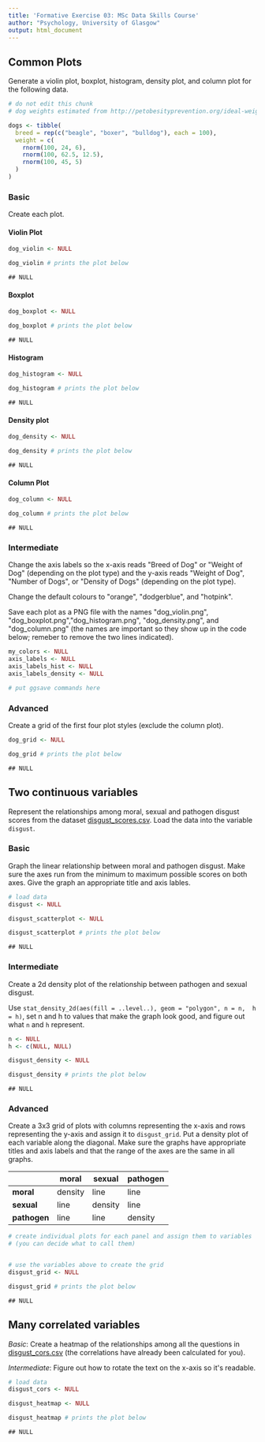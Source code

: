 ```yaml
---
title: 'Formative Exercise 03: MSc Data Skills Course'
author: "Psychology, University of Glasgow"
output: html_document
---
```





## Common Plots

Generate a violin plot, boxplot, histogram, density plot, and column plot for the following data. 


```r
# do not edit this chunk
# dog weights estimated from http://petobesityprevention.org/ideal-weight-ranges/

dogs <- tibble(
  breed = rep(c("beagle", "boxer", "bulldog"), each = 100),
  weight = c(
    rnorm(100, 24, 6),
    rnorm(100, 62.5, 12.5),
    rnorm(100, 45, 5)
  )
)
```

### Basic

Create each plot.

#### Violin Plot

```r
dog_violin <- NULL

dog_violin # prints the plot below
```

```
## NULL
```


#### Boxplot

```r
dog_boxplot <- NULL

dog_boxplot # prints the plot below
```

```
## NULL
```


#### Histogram

```r
dog_histogram <- NULL

dog_histogram # prints the plot below
```

```
## NULL
```


#### Density plot

```r
dog_density <- NULL

dog_density # prints the plot below
```

```
## NULL
```


#### Column Plot

```r
dog_column <- NULL

dog_column # prints the plot below
```

```
## NULL
```

### Intermediate

Change the axis labels so the x-axis reads "Breed of Dog" or "Weight of Dog" (depending on the plot type) and the y-axis reads "Weight of Dog", "Number of Dogs", or "Density of Dogs" (depending on the plot type).

Change the default colours to "orange", "dodgerblue", and "hotpink". 

Save each plot as a PNG file with the names "dog_violin.png", "dog_boxplot.png","dog_histogram.png", "dog_density.png", and "dog_column.png" (the names are important so they show up in the code below; remeber to remove the two lines indicated).


```r
my_colors <- NULL
axis_labels <- NULL
axis_labels_hist <- NULL
axis_labels_density <- NULL

# put ggsave commands here
```

<!-- remove this line after you save the images

![](dog_violin.png)
![](dog_boxplot.png)
![](dog_histogram.png)
![](dog_column.png)
![](dog_violin.png)

remove this line after you save the images -->

### Advanced

Create a grid of the first four plot styles (exclude the column plot). 


```r
dog_grid <- NULL

dog_grid # prints the plot below
```

```
## NULL
```


## Two continuous variables

Represent the relationships among moral, sexual and pathogen disgust scores from the dataset [disgust_scores.csv](https://psyteachr.github.io/msc-data-skills/data/disgust_scores.csv). Load the data into the variable `disgust`.

### Basic

Graph the linear relationship between moral and pathogen disgust. Make sure the 
axes run from the minimum to maximum possible scores on both axes. Give the 
graph an appropriate title and axis lables.
  

```r
# load data
disgust <- NULL

disgust_scatterplot <- NULL

disgust_scatterplot # prints the plot below
```

```
## NULL
```
  
### Intermediate

Create a 2d density plot of the relationship between pathogen and sexual disgust. 

Use `stat_density_2d(aes(fill = ..level..), geom = "polygon", n = n, 
h = h)`, set n and h to values that make the graph look good, and 
figure out what `n` and `h` represent.


```r
n <- NULL
h <- c(NULL, NULL)

disgust_density <- NULL

disgust_density # prints the plot below
```

```
## NULL
```


### Advanced

Create a 3x3 grid of plots with columns representing the x-axis and 
rows representing the y-axis and assign it to `disgust_grid`. 
Put a density plot of each variable along the diagonal. Make sure the graphs have 
appropriate titles and axis labels and that the range of the axes are the same 
in all graphs.

|              | moral   | sexual  | pathogen |
|--------------|---------|---------|----------|
| **moral**    | density | line    | line     | 
| **sexual**   | line    | density | line     |
| **pathogen** | line    | line    | density  |



```r
# create individual plots for each panel and assign them to variables 
# (you can decide what to call them)


# use the variables above to create the grid
disgust_grid <- NULL

disgust_grid # prints the plot below
```

```
## NULL
```


## Many correlated variables

*Basic*: Create a heatmap of the relationships among all the questions in [disgust_cors.csv](https://psyteachr.github.io/msc-data-skills/data/disgust_cors.csv) (the correlations have already been calculated for you). 

*Intermediate*: Figure out how to rotate the text on the x-axis so it's readable.


```r
# load data
disgust_cors <- NULL

disgust_heatmap <- NULL

disgust_heatmap # prints the plot below
```

```
## NULL
```


